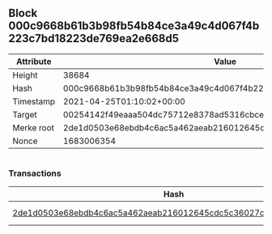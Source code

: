 ## Block 000c9668b61b3b98fb54b84ce3a49c4d067f4b223c7bd18223de769ea2e668d5

Attribute | Value
--- | ---
Height | 38684
Hash | 000c9668b61b3b98fb54b84ce3a49c4d067f4b223c7bd18223de769ea2e668d5
Timestamp | 2021-04-25T01:10:02+00:00
Target | 00254142f49eaaa504dc75712e8378ad5316cbcead634704b3734b6271167cc4
Merke root | 2de1d0503e68ebdb4c6ac5a462aeab216012645cdc5c36027cdc4eb823c1415c
Nonce | 1683006354

```

```

### Transactions

Hash | Amount
--- | ---
[2de1d0503e68ebdb4c6ac5a462aeab216012645cdc5c36027cdc4eb823c1415c](2de1d0503e68ebdb4c6ac5a462aeab216012645cdc5c36027cdc4eb823c1415c.md) | 10.00000000 SKEPTI 
